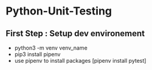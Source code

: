 # Python-Unit-Testing

## First Step : Setup dev environement
- python3 -m venv venv_name
- pip3 install pipenv
- use pipenv to install packages [pipenv install pytest]

